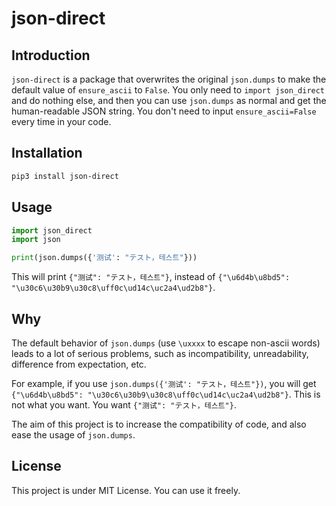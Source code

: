 # json-direct

## Introduction

`json-direct` is a package that overwrites the original `json.dumps` to make the default value of `ensure_ascii` to `False`. You only need to `import json_direct` and do nothing else, and then you can use `json.dumps` as normal and get the human-readable JSON string. You don't need to input `ensure_ascii=False` every time in your code.

## Installation

```bash
pip3 install json-direct
```

## Usage

```python
import json_direct
import json

print(json.dumps({'测试': "テスト，테스트"}))
```

This will print `{"测试": "テスト，테스트"}`, instead of `{"\u6d4b\u8bd5": "\u30c6\u30b9\u30c8\uff0c\ud14c\uc2a4\ud2b8"}`.

## Why

The default behavior of `json.dumps` (use `\uxxxx` to escape non-ascii words) leads to a lot of serious problems, such as incompatibility, unreadability, difference from expectation, etc. 

For example, if you use `json.dumps({'测试': "テスト，테스트"})`, you will get `{"\u6d4b\u8bd5": "\u30c6\u30b9\u30c8\uff0c\ud14c\uc2a4\ud2b8"}`. This is not what you want. You want `{"测试": "テスト，테스트"}`.

The aim of this project is to increase the compatibility of code, and also ease the usage of `json.dumps`.

## License

This project is under MIT License. You can use it freely.
